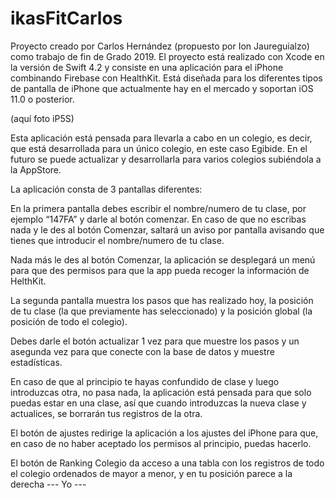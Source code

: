 # ikasFitCarlos
Proyecto creado por Carlos Hernández (propuesto por Ion Jaureguialzo) como trabajo de fin de Grado 2019. El proyecto está realizado con Xcode en la versión de Swift 4.2 y consiste en una aplicación para el iPhone combinando Firebase con HealthKit.
Está diseñada para los diferentes tipos de pantalla de iPhone que actualmente hay en el mercado y soportan iOS 11.0 o posterior.

(aquí foto iP5S)

Esta aplicación está pensada para llevarla a cabo en un colegio, es decir, que está desarrollada para un único colegio, en este caso Egibide. En el futuro se puede actualizar y desarrollarla para varios colegios subiéndola a la AppStore. 

La aplicación consta de 3 pantallas diferentes:

En la primera pantalla debes escribir el nombre/numero de tu clase, por ejemplo “147FA” y darle al botón comenzar. En caso de que no escribas nada y le des al botón Comenzar, saltará un aviso por pantalla avisando que tienes que introducir el nombre/numero de tu clase.


Nada más le des al botón Comenzar, la aplicación se desplegará un menú para que des permisos para que la app pueda recoger la información de HelthKit.

La segunda pantalla muestra los pasos que has realizado hoy, la posición de tu clase (la que previamente has seleccionado) y la posición global (la posición de todo el colegio).


Debes darle el botón actualizar 1 vez para que muestre los pasos y un asegunda vez para que conecte con la base de datos y muestre estadísticas.

En caso de que al principio te hayas confundido de clase y luego introduzcas otra, no pasa nada, la aplicación está pensada para que solo puedas estar en una clase, así que cuando introduzcas la nueva clase y actualices, se borrarán tus registros de la otra.

El botón de ajustes redirige la aplicación a los ajustes del iPhone para que, en caso de no haber aceptado los permisos al principio, puedas hacerlo.

El botón de Ranking Colegio da acceso a una tabla con los registros de todo el colegio ordenados de mayor a menor, y en tu posición parece a la derecha --- Yo ---

